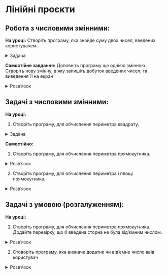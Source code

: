 # Лінійні проєкти


## Робота з числовими змінними: 

**На уроці:**
Створіть програму, яка знайде суму двох чисел, введених користувачем.
<details>
  <summary>
    Задача
  </summary>
  
  ```python
    a = int(input("Введіть перше число:"))
    b = int(input("Введіть друге число:"))
    s = a+b
    print("Сума:", s)  
  ```
</details>

**Самостійне завдання:**
Доповніть програму ще однією  змінною. Створіть нову змінну, в яку запишіть добуток введених чисел, та виведення її на екран
<details>
  <summary>
    Розвʼязок
  </summary>
  
  ```python
    a = int(input("Введіть перше число:"))
    b = int(input("Введіть друге число:"))
    s = a+b
    g = a*b
    print("Сума:", s)
    print("Добуток:", g)  
  ```
</details>


## Задачі з числовими змінними: 

**На уроці:**
1. Створіть програму, для обчислення периметра квадрату.
<details>
  <summary>
    Задача
  </summary>
  
  ```python
    a = int(input("Введіть довжину сторони квадрата:"))
    p = a*4
    print("Периметр квадрата: ", p)  
  ```
</details>

**Самостійно:**
1. Створіть програму, для обчислення периметра прямокутника.
<details>
  <summary>
    Розвʼязок
  </summary>
  
  ```python
    a = int(input("Введіть довжину 1 сторони прямокутника:"))
    b = int(input("Введіть довжину 2 сторони прямокутника:"))
    p = (a+b)*2
    print("Периметр прмокутника: ", p)  
  ```
</details>

2. Створіть програму, для обчислення периметра і площі прямокутника.
<details>
  <summary>
    Розвʼязок
  </summary>
  
  ```python
    a = int(input("Введіть довжину 1 сторони прямокутника:"))
    b = int(input("Введіть довжину 2 сторони прямокутника:"))
    p = (a+b)*2
    s = a*b
    print("Периметр прмокутника: ", p)
    print("Площа прмокутника: ", s)  
  ```
</details>


## Задачі з умовою (розгалуженням): 
**На уроці:**
1. Створіть програму, для обчислення периметра прямокутника. Додайте перевірку, що б введена сторна не була відʼємним числом.
<details>
  <summary>
    Розвʼязок
  </summary>
  
  ```python
    d = int(input("Введіть довжину сторони квадрата:"))
    if d <= 0:
        print('Довжина не може бути відʼємною')
    else:
        p = d*4
        print("Периметр квадрата: ", p)  
  ```
</details>   

2. Стоворіть програму, яка визначе додатнє чи відʼємне число ввів користувач
<details>
  <summary>
    Розвʼязок
  </summary>
  
  ```python
    d = int(input("Введіть число:"))
    
    if d > 0:
        print('Число додатнє')
    elif d < 0:
        print("Число відємне")
    else:
        print('Число = 0')
  ```
</details>   
